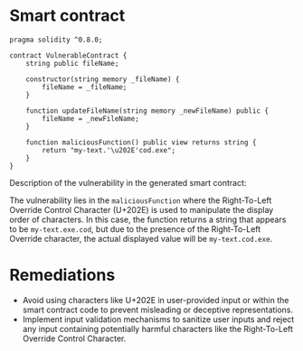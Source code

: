 # Smart contract

```solidity
pragma solidity ^0.8.0;

contract VulnerableContract {
    string public fileName;

    constructor(string memory _fileName) {
        fileName = _fileName;
    }

    function updateFileName(string memory _newFileName) public {
        fileName = _newFileName;
    }
    
    function maliciousFunction() public view returns string {
        return "my-text.'\u202E'cod.exe";
    }
}
```

Description of the vulnerability in the generated smart contract:

The vulnerability lies in the `maliciousFunction` where the Right-To-Left Override Control Character (U+202E) is used to manipulate the display order of characters. In this case, the function returns a string that appears to be `my-text.exe.cod`, but due to the presence of the Right-To-Left Override character, the actual displayed value will be `my-text.cod.exe`.

# Remediations

- Avoid using characters like U+202E in user-provided input or within the smart contract code to prevent misleading or deceptive representations.
- Implement input validation mechanisms to sanitize user inputs and reject any input containing potentially harmful characters like the Right-To-Left Override Control Character.